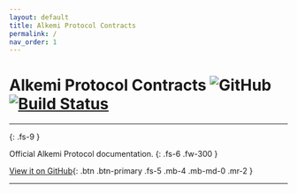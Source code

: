 ```yaml
---
layout: default
title: Alkemi Protocol Contracts
permalink: /
nav_order: 1
---
```


# Alkemi Protocol Contracts ![GitHub](https://img.shields.io/github/license/project-alkemi/alkemi-protocol) [![Build Status](https://travis-ci.com/project-alkemi/alkemi-protocol.svg?branch=master)](https://travis-ci.com/project-alkemi/alkemi-protocol)

---
{: .fs-9 }

Official Alkemi Protocol documentation.
{: .fs-6 .fw-300 }

[View it on GitHub](https://github.com/project-alkemi/alkemi-protocol){: .btn .btn-primary .fs-5 .mb-4 .mb-md-0 .mr-2 }

---
